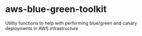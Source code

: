 # aws-blue-green-toolkit
Utility functions to help with performing blue/green and canary deployments in AWS infrastructure
